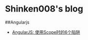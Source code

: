 # Shinken008's blog
##Angularjs
* [AngularJS: 使用Scope时的6个陷阱](https://github.com/shinken008/blog/issues/1)
